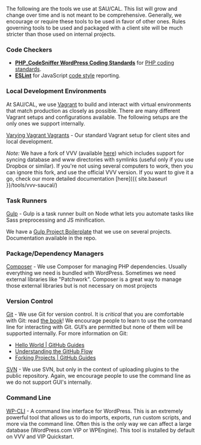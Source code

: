 The following are the tools we use at SAU/CAL. This list will grow and change over time and is not meant to be comprehensive. Generally, we encourage or require these tools to be used in favor of other ones. Rules governing tools to be used and packaged with a client site will be much stricter than those used on internal projects.

### Code Checkers

* **[PHP_CodeSniffer WordPress Coding Standards](https://github.com/WordPress-Coding-Standards/WordPress-Coding-Standards)** for [PHP coding standards](../php/#code-style--documentation).
* **[ESLint](http://jshint.com/)** for JavaScript [code style](../javascript/#code-style--documentation) reporting.

### Local Development Environments

At SAU/CAL, we use [Vagrant](https://www.vagrantup.com/) to build and interact with virtual environments that match production as closely as possible. There are many different Vagrant setups and configurations available. The following setups are the only ones we support internally.

[Varying Vagrant Vagrants](https://github.com/Varying-Vagrant-Vagrants/VVV/) - Our standard Vagrant setup for client sites and local development. 

*Note:* We have a fork of VVV (available [here](https://github.com/saucal/VVV/tree/saucal_version)) which includes support for syncing database and www directories with symlinks (useful only if you use Dropbox or similar). If you're not using several computers to work, then you can ignore this fork, and use the official VVV version. If you want to give it a go, check our more detailed documentation [here]({{ site.baseurl }}/tools/vvv-saucal/)

### Task Runners

[Gulp](http://gulpjs.com/) - Gulp is a task runner built on Node wthat lets you automate tasks like Sass preprocessing and JS minification.

We have a [Gulp Project Boilerplate](https://github.com/saucal/project-gulp-boilerplate) that we use on several projects. Documentation available in the repo.

### Package/Dependency Managers

[Composer](https://getcomposer.org) - We use Composer for managing PHP dependencies. Usually everything we need is bundled with WordPress. Sometimes we need external libraries like "Patchwork". Composer is a great way to manage those external libraries but is not necessary on most projects

### Version Control

[Git](http://git-scm.com) - We use Git for version control. It is _critical_ that you are comfortable with Git: read [the book](https://git-scm.com/book/en/v2)! We encourage people to learn to use the command line for interacting with Git. GUI’s are permitted but none of them will be supported internally. For more information on Git:

* [Hello World | GitHub Guides](https://guides.github.com/activities/hello-world/)
* [Understanding the GitHub Flow](https://guides.github.com/introduction/flow/)
* [Forking Projects | GitHub Guides](https://guides.github.com/activities/forking/)

[SVN](https://subversion.apache.org/) - We use SVN, but only in the context of uploading plugins to the public repository. Again, we encourage people to use the command line as we do not support GUI's internally.

### Command Line

[WP-CLI](http://wp-cli.org) - A command line interface for WordPress. This is an extremely powerful tool that allows us to do imports, exports, run custom scripts, and more via the command line. Often this is the only way we can affect a large database (WordPress.com VIP or WPEngine). This tool is installed by default on VVV and VIP Quickstart.
